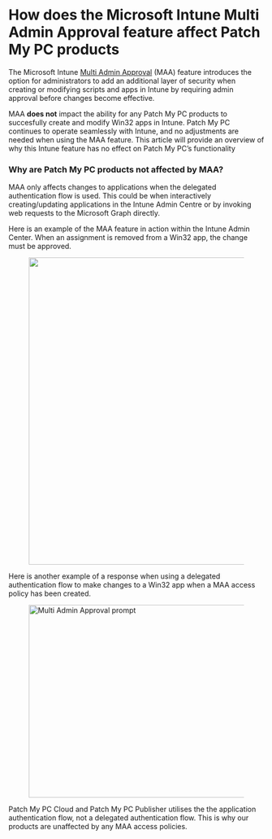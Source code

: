 # How does the Microsoft Intune Multi Admin Approval feature affect Patch My PC products



The Microsoft Intune [Multi Admin Approval](https://learn.microsoft.com/en-us/mem/intune/fundamentals/multi-admin-approval) (MAA) feature introduces the option for administrators to add an additional layer of security when creating or modifying scripts and apps in Intune by requiring admin approval before changes become effective.

MAA **does not** impact the ability for any Patch My PC products to succesfully create and modify Win32 apps in Intune. Patch My PC continues to operate seamlessly with Intune, and no adjustments are needed when using the MAA feature. This article will provide an overview of  why this Intune feature has no effect on Patch My PC’s functionality

### Why are Patch My PC products not affected by MAA? <a href="#h-why-are-patch-my-pc-products-not-affected-by-maa" id="h-why-are-patch-my-pc-products-not-affected-by-maa"></a>

MAA only affects changes to applications when the delegated authentication flow is used. This could be when interactively creating/updating applications in the Intune Admin Centre or by invoking web requests to the Microsoft Graph directly.

Here is an example of the MAA feature in action within the Intune Admin Center. When an assignment is removed from a Win32 app, the change must be approved.

<figure><img src="https://patchmypc.com/app/uploads/2025/04/MAA-Intune_Admin_Center.jpg" alt="" height="604" width="999"><figcaption></figcaption></figure>

Here is another example of a response when using a delegated authentication flow to make changes to a Win32 app when a MAA access policy has been created.

<figure><img src="https://patchmypc.com/app/uploads/2025/04/MAA.png" alt="Multi Admin Approval prompt" height="379" width="1646"><figcaption></figcaption></figure>

Patch My PC Cloud and Patch My PC Publisher utilises the the application authentication flow, not a delegated authentication flow. This is why our products are unaffected by any MAA access policies.
